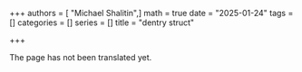 +++
authors = [ "Michael Shalitin",]
math = true
date = "2025-01-24"
tags = []
categories = []
series = []
title = "dentry struct"

+++

The page has not been translated yet.